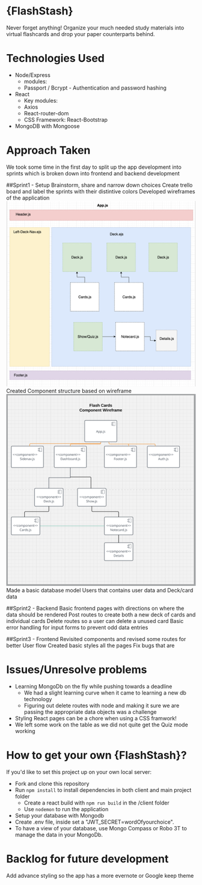 # {FlashStash}
Never forget anything! Organize your much needed study materials into virtual flashcards and drop your paper counterparts behind.  
 

# Technologies Used
* Node/Express
 	* modules:
     * Passport / Bcrypt - Authentication and password hashing
* React
	* Key modules:
	 * Axios
	 * React-router-dom
	* CSS Framework: React-Bootstrap
* MongoDB with Mongoose

# Approach Taken
We took some time in the first day to split up the app development into sprints which is broken down into frontend and backend development

##Sprint1 - Setup 
Brainstorm, share and narrow down choices
Create trello board and label the sprints with their distintive colors
Developed wireframes of the application
![](/client/public/img/LayoutStructure.png)
Created Component structure based on wireframe
![](/client/public/img/ComponentWireFrame.png)
Made a basic database model Users that contains user data and Deck/card data

##Sprint2 - Backend 
Basic frontend pages with directions on where the data should be rendered
Post routes to create both a new deck of cards and individual cards
Delete routes so a user can delete a unused card
Basic error handling for input forms to prevent odd data entries

##Sprint3 - Frontend 
Revisited components and revised some routes for better User flow
Created basic styles all the pages
Fix bugs that are 

# Issues/Unresolve problems
* Learning MongoDb on the fly while pushing towards a deadline
 	* We had a slight learning curve when it came to learning a new db technology
    * Figuring out delete routes with node and making it sure we are passing the appropriate data objects was a challenge
* Styling React pages can be a chore when using a CSS framwork!
* We left some work on the table as we did not quite get the Quiz mode working


# How to get your own {FlashStash}?
If you'd like to set this project up on your own local server: 
* Fork and clone this repository
* Run `npm install` to install dependencies in both client and main project folder
  * Create a react build with `npm run build`  in the /client folder
  * Use `nodemon` to run the application
* Setup your database with Mongodb 
* Create .env file, inside set a "JWT_SECRET=wordOfyourchoice".
* To have a view of your database, use Mongo Compass or Robo 3T to manage the data in your MongoDb.


# Backlog for future development
Add advance styling so the app has a more evernote or Google keep theme

